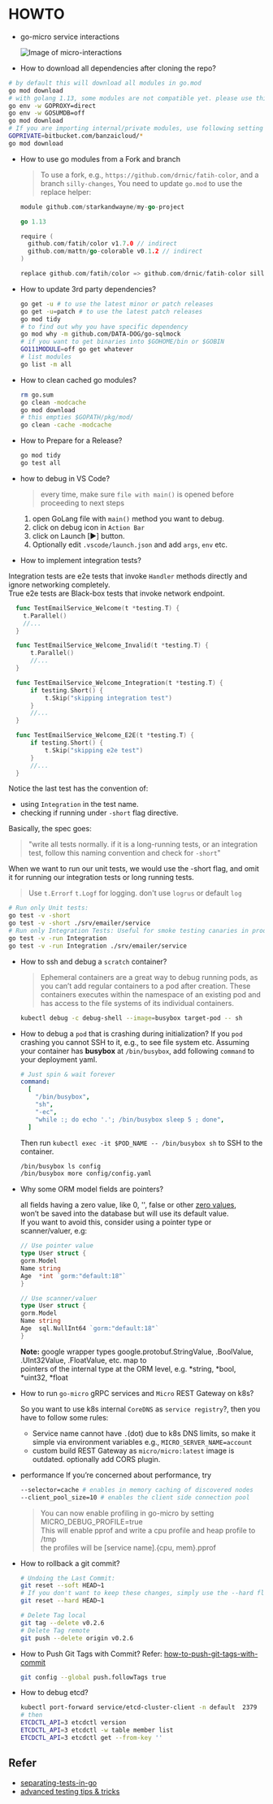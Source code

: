 # HOWTO

- go-micro service interactions

  ![Image of micro-interactions](images/micro-interactions.png)

- How to download all dependencies after cloning the repo?

```bash
# by default this will download all modules in go.mod
go mod download
# with golang 1.13, some modules are not compatible yet. please use this as temp solution.
go env -w GOPROXY=direct
go env -w GOSUMDB=off
go mod download
# If you are importing internal/private modules, use following setting with `go mod download`
GOPRIVATE=bitbucket.com/banzaicloud/*
go mod download
```

- How to use go modules from a Fork and branch

  > To use a fork, e.g., `https://github.com/drnic/fatih-color`, and a branch `silly-changes`, You need to update `go.mod` to use the replace helper:

  ```go
  module github.com/starkandwayne/my-go-project

  go 1.13

  require (
    github.com/fatih/color v1.7.0 // indirect
    github.com/mattn/go-colorable v0.1.2 // indirect
  )

  replace github.com/fatih/color => github.com/drnic/fatih-color silly-change
  ```
  
- How to update 3rd party dependencies?

  ```bash
  go get -u # to use the latest minor or patch releases
  go get -u=patch # to use the latest patch releases
  go mod tidy
  # to find out why you have specific dependency
  go mod why -m github.com/DATA-DOG/go-sqlmock
  # if you want to get binaries into $GOHOME/bin or $GOBIN
  GO111MODULE=off go get whatever
  # list modules
  go list -m all
  ```

- How to clean cached go modules?

  ```bash
  rm go.sum
  go clean -modcache
  go mod download
  # this empties $GOPATH/pkg/mod/
  go clean -cache -modcache
  ```

- How to Prepare for a Release?

  ```bash
  go mod tidy
  go test all
  ```

- how to debug in VS Code?

  > every time, make sure `file with main()` is opened before proceeding to next steps

  1. open GoLang file with `main()` method you want to debug.
  2. click on debug icon in `Action Bar`
  3. click on Launch [▶] button.
  4. Optionally edit `.vscode/launch.json` and add `args`, `env` etc.

- How to implement integration tests?

Integration tests are e2e tests that invoke `Handler` methods directly and ignore networking completely.<br/>
True e2e tests are Black-box tests that invoke network endpoint.

```go
  func TestEmailService_Welcome(t *testing.T) {
    t.Parallel()
    //...
  }

  func TestEmailService_Welcome_Invalid(t *testing.T) {
      t.Parallel()
      //...
  }

  func TestEmailService_Welcome_Integration(t *testing.T) {
      if testing.Short() {
          t.Skip("skipping integration test")
      }
      //...
  }

  func TestEmailService_Welcome_E2E(t *testing.T) {
      if testing.Short() {
          t.Skip("skipping e2e test")
      }
      //...
  }
```

Notice the last test has the convention of:

- using `Integration` in the test name.
- checking if running under `-short` flag directive.

Basically, the spec goes:

> "write all tests normally. if it is a long-running tests, or an integration test, follow this naming convention and check for `-short`"

When we want to run our unit tests, we would use the -short flag, and omit it for running our integration tests or long running tests.

> Use `t.Errorf` `t.Logf` for logging. don't use `logrus` or default `log`

```bash
# Run only Unit tests:
go test -v -short
go test -v -short ./srv/emailer/service
# Run only Integration Tests: Useful for smoke testing canaries in production.
go test -v -run Integration
go test -v -run Integration ./srv/emailer/service
```

- How to ssh and debug a `scratch` container?

  > Ephemeral containers are a great way to debug running pods, as you can’t add regular containers to a pod after creation.
  > These containers executes within the namespace of an existing pod and has access to the file systems of its individual containers.

  ```bash
  kubectl debug -c debug-shell --image=busybox target-pod -- sh
  ```

- How to debug a `pod` that is crashing during initialization?
  If you `pod` crashing you cannot SSH to it, e.g., to see file system etc.
  Assuming your container has **busybox** at `/bin/busybox`, add following `command` to your deployment yaml.

  ```yaml
  # Just spin & wait forever
  command:
    [
      "/bin/busybox",
      "sh",
      "-ec",
      "while :; do echo '.'; /bin/busybox sleep 5 ; done",
    ]
  ```

  Then run `kubectl exec -it $POD_NAME -- /bin/busybox sh` to SSH to the container.

  ```bash
  /bin/busybox ls config
  /bin/busybox more config/config.yaml
  ```

- Why some ORM model fields are pointers?

  all fields having a zero value, like 0, '', false or other [zero values](https://tour.golang.org/basics/12), <br/>
  won’t be saved into the database but will use its default value.<br/>
  If you want to avoid this, consider using a pointer type or scanner/valuer, e.g:

  ```go
  // Use pointer value
  type User struct {
  gorm.Model
  Name string
  Age  *int `gorm:"default:18"`
  }

  // Use scanner/valuer
  type User struct {
  gorm.Model
  Name string
  Age  sql.NullInt64 `gorm:"default:18"`
  }
  ```

  **Note:** google wrapper types google.protobuf.StringValue, .BoolValue, .UInt32Value, .FloatValue, etc. map to <br/>
  pointers of the internal type at the ORM level, e.g. *string, *bool, *uint32, *float <br/>

- How to run `go-micro` gRPC services and `Micro` REST Gateway on k8s?

  So you want to use k8s internal `CoreDNS` as `service registry`?, then you have to follow some rules:

  - Service name cannot have `.`(dot) due to k8s DNS limits, so make it simple via environment variables e.g., `MICRO_SERVER_NAME=account`
  - custom build REST Gateway as `micro/micro:latest` image is outdated. optionally add CORS plugin.

- performance
  If you’re concerned about performance, try

  ```bash
  --selector=cache # enables in memory caching of discovered nodes
  --client_pool_size=10 # enables the client side connection pool
  ```

  > You can now enable profiling in go-micro by setting MICRO_DEBUG_PROFILE=true<br/>
  > This will enable pprof and write a cpu profile and heap profile to /tmp<br/>
  > the profiles will be [service name].{cpu, mem}.pprof

- How to rollback a git commit?

  ```bash
  # Undoing the Last Commit:
  git reset --soft HEAD~1
  # If you don't want to keep these changes, simply use the --hard flag.
  git reset --hard HEAD~1

  # Delete Tag local
  git tag --delete v0.2.6
  # Delete Tag remote
  git push --delete origin v0.2.6
  ```

- How to Push Git Tags with Commit?
  Refer: [how-to-push-git-tags-with-commit](https://blog.ssanj.net/posts/2018-10-30-how-to-push-git-tags-with-commit.html)

  ```bash
  git config --global push.followTags true
  ```
  
- How to debug etcd?

  ```bash
  kubectl port-forward service/etcd-cluster-client -n default  2379
  # then
  ETCDCTL_API=3 etcdctl version
  ETCDCTL_API=3 etcdctl -w table member list
  ETCDCTL_API=3 etcdctl get --from-key ''
  ```

## Refer

- [separating-tests-in-go](https://filipnikolovski.com/separating-tests-in-go/)
- [advanced testing tips & tricks](https://medium.com/@povilasve/go-advanced-tips-tricks-a872503ac859)
